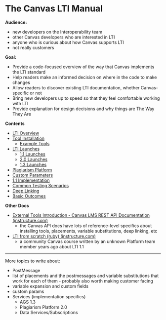 # The Canvas LTI Manual

**Audience:**
- new developers on the Interoperability team
- other Canvas developers who are interested in LTI
- anyone who is curious about how Canvas supports LTI
- not really customers

**Goal:**
- Provide a code-focused overview of the way that Canvas implements the LTI standard
- Help readers make an informed decision on where in the code to make changes
- Allow readers to discover existing LTI documentation, whether Canvas-specific or not
- Bring new developers up to speed so that they feel comfortable working with LTI
- Provide explanation for design decisions and why things are The Way They Are

**Contents**
- [LTI Overview](./01_lti_overview.md)
- [Tool Installation](./02_tool_installation.md)
	- [Example Tools](./10_example_tools.md)
- [LTI Launches](./03_lti_launches.md)
	- [1.1 Launches](./05_lti_1_1_launches.md)
	- [2.0 Launches](./06_lti_2_0_launches.md)
	- [1.3 Launches](./07_lti_1_3_launches.md)
- [Plagiarism Platform](./04_plagiarism_detection_platform.md)
- [Custom Parameters](./08_custom_parameters.md)
- [1.1 Implementation](./09_lti_1_1_implementation.md)
- [Common Testing Scenarios](./11_testing.md)
- [Deep Linking](./12_deep_linking.md)
- [Basic Outcomes](./13_basic_outcomes.md)

**Other Docs**
- [External Tools Introduction - Canvas LMS REST API Documentation (instructure.com)](https://canvas.instructure.com/doc/api/file.tools_intro.html)
	- the Canvas API docs have lots of reference-level specifics about installing tools, placements, variable substitutions, deep linking, etc
- [LTI from scratch (ruby) (instructure.com)](https://canvas.instructure.com/courses/913512)
	- a community Canvas course written by an unknown Platform team member years ago about LTI 1.1

---

More topics to write about:
- PostMessage
- list of placements and the postmessages and variable substitutions that work for each of them - probably also worth making customer facing
- variable expansion and custom fields
- custom params
- Services (implementation specifics)
	- AGS 1.3
	- Plagiarism Platform 2.0
	- Data Services/Subscriptions